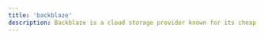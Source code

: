 ```yaml
---
title: 'backblaze'
description: Backblaze is a cloud storage provider known for its cheap archival storage
---
```

